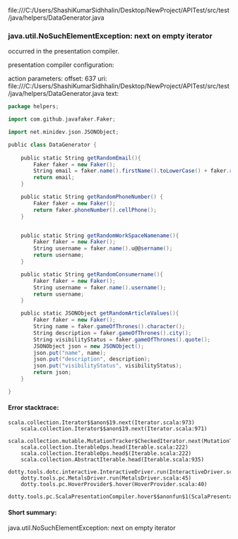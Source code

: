 file:///C:/Users/ShashiKumarSidhhalin/Desktop/NewProject/APITest/src/test/java/helpers/DataGenerator.java
### java.util.NoSuchElementException: next on empty iterator

occurred in the presentation compiler.

presentation compiler configuration:


action parameters:
offset: 637
uri: file:///C:/Users/ShashiKumarSidhhalin/Desktop/NewProject/APITest/src/test/java/helpers/DataGenerator.java
text:
```scala
package helpers;

import com.github.javafaker.Faker;

import net.minidev.json.JSONObject;

public class DataGenerator {
    
    public static String getRandomEmail(){
        Faker faker = new Faker();
        String email = faker.name().firstName().toLowerCase() + faker.random().nextInt(0, 100) + "@test.com";
        return email;
    }

    public static String getRandomPhoneNumber() {
        Faker faker = new Faker();
        return faker.phoneNumber().cellPhone();  
    }


    public static String getRandomWorkSpaceNamename(){
        Faker faker = new Faker();
        String username = faker.name().u@@sername();
        return username;
    }

    public static String getRandomConsumername(){
        Faker faker = new Faker();
        String username = faker.name().username();
        return username;
    }

    public static JSONObject getRandomArticleValues(){
        Faker faker = new Faker();
        String name = faker.gameOfThrones().character();
        String description = faker.gameOfThrones().city();
        String visibilityStatus = faker.gameOfThrones().quote();
        JSONObject json = new JSONObject();
        json.put("name", name);
        json.put("description", description);
        json.put("visibilityStatus", visibilityStatus);
        return json;
    }

}
```



#### Error stacktrace:

```
scala.collection.Iterator$$anon$19.next(Iterator.scala:973)
	scala.collection.Iterator$$anon$19.next(Iterator.scala:971)
	scala.collection.mutable.MutationTracker$CheckedIterator.next(MutationTracker.scala:76)
	scala.collection.IterableOps.head(Iterable.scala:222)
	scala.collection.IterableOps.head$(Iterable.scala:222)
	scala.collection.AbstractIterable.head(Iterable.scala:935)
	dotty.tools.dotc.interactive.InteractiveDriver.run(InteractiveDriver.scala:164)
	dotty.tools.pc.MetalsDriver.run(MetalsDriver.scala:45)
	dotty.tools.pc.HoverProvider$.hover(HoverProvider.scala:40)
	dotty.tools.pc.ScalaPresentationCompiler.hover$$anonfun$1(ScalaPresentationCompiler.scala:376)
```
#### Short summary: 

java.util.NoSuchElementException: next on empty iterator